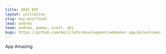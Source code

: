 ```yaml
---
title: 2015 EOY
layout: initiative
slug: eoy-postfinal
lead: andrea
team: andrew, pomax, scott, aki
bugs: https://github.com/mozillafordevelopment/webmaker-app/milestones/Work%20Week
---
```


App Amazing
